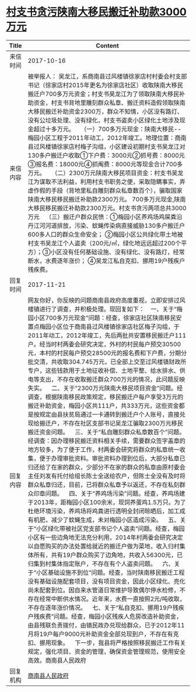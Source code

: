 # <a href="http://www.shangluo.gov.cn/zmhd/ldxxxx.jsp?urltype=leadermail.LeaderMailContentUrl&wbtreeid=1112&leadermailid=4377">村支书贪污陕南大移民搬迁补助款3000万元</a>
| Title |                                                                                                                                                                                                                                                                                                                                                                                                                                                                                                                                                                                                       Content                                                                                                                                                                                                                                                                                                                                                                                                                                                                                                                                                                                                        |
|:-----:|----------------------------------------------------------------------------------------------------------------------------------------------------------------------------------------------------------------------------------------------------------------------------------------------------------------------------------------------------------------------------------------------------------------------------------------------------------------------------------------------------------------------------------------------------------------------------------------------------------------------------------------------------------------------------------------------------------------------------------------------------------------------------------------------------------------------------------------------------------------------------------------------------------------------------------------------------------------------------------------------------------------------------------------------------------------------------------------------------------------------------------------------------------------------------------------------------------------------|
| 来信时间  | 2017-10-16                                                                                                                                                                                                                                                                                                                                                                                                                                                                                                                                                                                                                                                                                                                                                                                                                                                                                                                                                                                                                                                                                                                                                                                                           |
| 来信内容  | 被举报人： 吴龙江，系商南县过风楼镇徐家店村村委会村支部书记（徐家店村2015年更名为徐家店社区）收取陕南大移民搬迁户700多万元资金；村支书吴龙江为了领取陕南大移民补助资金，村支书背地里雕刻群众私章、搬迁资料造假领取陕南大移民搬迁补助资金2300万，群众不知情，小区没有路灯、没有公垃圾处理、没有绿化，村支书盗卖小区绿化土地涉及现金超过十多万元。    （一）700多万元现金：陕南大移民--梅园小区工程于2011年动工，2012年竣工。地理位置：商南县过风楼镇徐家店村梅子沟组，小区建设初期村支书吴龙江对130多户搬迁户收取①下户费：3000元②抓号费：8000元③报名费：18000元④抓阄费：8000元等现金合计700多万元。    （二）2300万元陕南大移民项目资金：村支书吴龙江为谋取不法利益，利用村支书职务之便，采取隐瞒事实，弄虚作假的手段（背地里私自雕刻群众私章数百个），骗取国家陕南大移民移民搬迁补助款2300万元。 700多万元现金,陕南大移民移民搬迁补助款2300万元。村支书贪污两项总共3000万元    （三）搬迁户群众民愤：①梅园小区养鸡场鸡屎粪沿丹江河河道排放，污染、蚊蝇传染病直接威胁130多户搬迁户600多人口的群众生命安全； ②梅园小区公共绿化带土地被村支书吴龙江个人盗卖（200元/㎡，绿化地远远超过200个平方）；③小区没有任何基础设施、没有绿化、没有路灯，经常断水，水费逐年涨价； ④吴龙江私自克扣、挪用19户残疾户残疾费。                                                                                                                                                                                                                                                                                                                                                                                                                                                                                                                                                           |
| 回复时间  | 2017-11-21                                                                                                                                                                                                                                                                                                                                                                                                                                                                                                                                                                                                                                                                                                                                                                                                                                                                                                                                                                                                                                                                                                                                                                                                           |
| 回复内容  | 网友你好，你反映的问题商南县政府高度重视，立即安排过风楼镇进行了调查，并积极处理。现回复如下：    一、关于“梅园小区700多万元现金”问题：经查，徐家店社区陕南移民安置点梅园小区位于商南县过风楼镇徐家店社区梅子沟组，于2011年动工，2012年竣工，先后两批共安置移民搬迁户111户。经当时村两委会研究决定，外村的村民每户预交30500元，本村的村民每户预交28500元的报名费和下户费，分期分批交清，共收取304.745万元，已全部上交至过风楼镇财政所专户，这些钱款用于土地征收补偿、土地平整、给水排水、供电等支出，不存在收取搬迁群众700万元的情况，此问题反映失实。    二、关于“2300万元陕南大移民项目资金”问题。经调查，根据陕南移民政策规定，移民搬迁户每户享受3万元的搬迁补助资金，梅园小区共111户，共333万元，这些资金都是按规定由县扶贫局通过一卡通转到搬迁户个人账号，直接兑现给搬迁户，不存在社区支部书记吴龙江骗取2300万元移民搬迁资金问题。    三、关于“私自雕刻群众私章数百个”问题。经调查：因办理移民搬迁资料相关手续，需要群众签字盖章的地方较多，为了便于工作，村两委会研究将群众的私章统一收集，便于办理审批资料。审批资料办理到位后，大部分私章已归还给了在家的群众，少部分不在家的群众的私章由原村委会主任刘发有托付给组长陈士全送给农户，但陈士全没有及时将群众私章归还，目前，已将群众私章予以返还，不存在私刻群众印章问题。    四、关于“养鸡场污染”问题。经查，养鸡场建于2013年，距梅园小区100余米，现饲养蛋鸡1.5万只。为了杜绝环境污染，养鸡场将鸡粪进行透明全封闭晾晒后，加工成有机肥，减少了蚊蝇生成，未对梅园小区造成污染。    五、关于“小区绿化带被社区党支部书记个人盗卖”问题。经查，梅园小区有一些边角地无法充分利用，2014年村两委会研究决定以自愿购买的办法处置给就近的搬迁户做为菜地，收入归村集体所有，共有19户群众购买了边角地，共收入56300元，已归集到村集体指定账户，不存在有个人盗卖问题。    六、关于“小区基础设施不到位”问题。经查，当时陕南移民搬迁工程没有基础设施配套项目，没有项目资金，因此小区绿化、亮化尚未配套到位。因自来水管道日常维护导致偶尔停水检修，不存在经常中断供水情况。近年来，水费一直按照2元/吨收取，不存在逐年涨价情况。    七、关于“私自克扣、挪用19户残疾户残疾费”问题。经查，梅园小区残疾人危房改造补助资金，由县残联负责拨付，由镇民政办兑现给群众，已于2012年11月将19户每户9000元补助资金全部兑现到户，不存在有克扣、挪用现象。    下一步，我县将严格按照移民搬迁工作有关规定，强化项目、资金的管理，确保资金管理规范，使用安全高效。商南县人民政府 |
| 回复机构  | <a href="../../categories/agencies/商南县人民政府.md">商南县人民政府</a>                                                                                                                                                                                                                                                                                                                                                                                                                                                                                                                                                                                                                                                                                                                                                                                                                                                                                                                                                                                                                                                                                                                                                             |